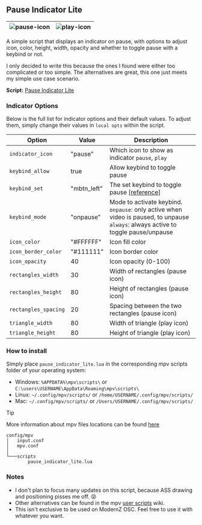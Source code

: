 ## Pause Indicator Lite
| ![pause-icon](https://github.com/user-attachments/assets/cd41333c-8fdd-4de9-8977-15eea95798dc) | ![play-icon](https://github.com/user-attachments/assets/0d1671f8-9b1b-4f10-ade3-82d1748b2d93) |
|:---:|:---:|

A simple script that displays an indicator on pause, with options to adjust icon, color, height, width, opacity and whether to toggle pause with a keybind or not.

I only decided to write this because the ones I found were either too complicated or too simple. The alternatives are great, this one just meets my simple use case scenario.

**Script:** [Pause Indicator Lite](./pause_indicator_lite.lua)

### Indicator Options
Below is the full list for indicator options and their default values. To adjust them, simply change their values in `local opts` within the script.

| Option               | Value       | Description                                                                                                                                   |
|----------------------|-------------|-----------------------------------------------------------------------------------------------------------------------------------------------|
| `indicator_icon`     | "pause"     | Which icon to show as indicator `pause`, `play`                                                                                               |
| `keybind_allow`      | true        | Allow keybind to toggle pause                                                                                                                 |
| `keybind_set`        | "mbtn_left" | The set keybind to toggle pause [[reference](https://github.com/mpv-player/mpv/blob/master/etc/input.conf)]                                   |
| `keybind_mode`       | "onpause"   | Mode to activate keybind. <br />`onpause`: only active when video is paused, to unpause <br />`always`: always active to toggle pause/unpause |
| `icon_color`         | "#FFFFFF"   | Icon fill color                                                                                                                               |
| `icon_border_color`  | "#111111"   | Icon border color                                                                                                                             |
| `icon_opacity`       | 40          | Icon opacity (0-100)                                                                                                                          |
| `rectangles_width`   | 30          | Width of rectangles (pause icon)                                                                                                              |
| `rectangles_height`  | 80          | Height of rectangles (pause icon)                                                                                                             |
| `rectangles_spacing` | 20          | Spacing between the two rectangles (pause icon)                                                                                               |
| `triangle_width`     | 80          | Width of triangle (play icon)                                                                                                                 |
| `triangle_height`    | 80          | Height of triangle (play icon)                                                                                                                |

### How to install

Simply place `pause_indicator_lite.lua` in the corresponding mpv scripts folder of your operating system:

- Windows: `%APPDATA%\mpv\scripts\` or `C:\users\USERNAME\AppData\Roaming\mpv\scripts\`
- Linux: `~/.config/mpv/scripts/` or `/home/USERNAME/.config/mpv/scripts/`
- Mac: `~/.config/mpv/scripts/` or `/Users/USERNAME/.config/mpv/scripts/`

> [!TIP]
> More information about mpv files locations can be found  [here](https://mpv.io/manual/master/#files)

```
config/mpv
│   input.conf
│   mpv.conf
│
└───scripts
        pause_indicator_lite.lua
```

### Notes

- I don't plan to focus many updates on this script, because ASS drawing and positioning pisses me off. 😝 
- Other alternatives can be found in the mpv [user scripts](https://github.com/mpv-player/mpv/wiki/User-Scripts) wiki.
- This isn't exclusive to be used on ModernZ OSC. Feel free to use it with whatever you want.
